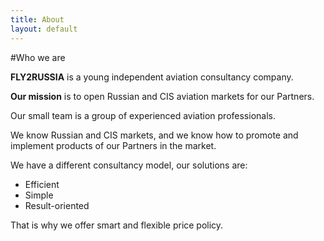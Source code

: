 ```yaml
---
title: About
layout: default
---
```


#Who&nbsp;we&nbsp;are

**FLY2RUSSIA** is&nbsp;a&nbsp;young independent aviation consultancy company.

**Our mission** is&nbsp;to&nbsp;open Russian and CIS aviation markets for&nbsp;our Partners.

Our small team is&nbsp;a&nbsp;group of&nbsp;experienced aviation professionals. 

We know Russian and CIS markets, and we&nbsp;know how to&nbsp;promote and implement products of&nbsp;our Partners in&nbsp;the market.

We have a&nbsp;different consultancy model, our solutions are:

<ul class="principles">
  <li>Efficient</li>
  <li>Simple</li>
  <li>Result-oriented</li>
</ul>

That is why we offer smart and flexible price policy.